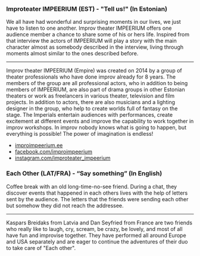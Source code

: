 ### Improteater IMPEERIUM (EST) - "Tell us!" (In Estonian)

We all have had wonderful and surprising moments in our lives, we just have to listen to one another. Improv theater IMPEERIUM offers one audience member a chance to share some of his or hers life. Inspired from that interview the actors of IMPEERIUM will play a story with the main character almost as somebody described in the interview, living through moments almost similar to the ones described before.

---

Improv theater IMPEERIUM (Empire) was created on 2014 by a group of theater professionals who have done improv already for 8 years. The members of the group are all professional actors, who in addition to being members of IMPEERIUM, are also part of drama groups in other Estonian theaters or work as freelancers in various theater, television and film projects. In addition to actors, there are also musicians and a lighting designer in the group, who help to create worlds full of fantasy on the stage.
The Imperials entertain audiences with performances, create excitement at different events and improve the capability to work together in improv workshops. In improv nobody knows what is going to happen, but everything is possible! The power of imagination is endless!

- [improimpeerium.ee](http://improimpeerium.ee)
- [facebook.com/improimpeerium](http://facebook.com/improimpeerium)
- [instagram.com/improteater_impeerium](http://instagram.com/improteater_impeerium)

### Each Other (LAT/FRA) - “Say something” (In English)

Coffee break with an old long-time-no-see friend. During a chat, they discover events that happened in each others lives with the help of letters sent by the audience. The letters that the friends were sending each other but somehow they did not reach the addressee.

---

Kaspars Breidaks from Latvia and Dan Seyfried from France are two friends who really like to laugh, cry, scream, be crazy, be lovely, and most of all have fun and improvise together. They have performed all around Europe and USA separately and are eager to continue the adventures of their duo to take care of "Each other".
